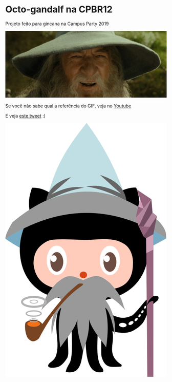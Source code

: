 # Octo-gandalf na CPBR12

Projeto feito para gincana na Campus Party 2019

![](gandalf.gif)

Se você não sabe qual a referência do GIF, veja no [Youtube](https://www.youtube.com/watch?v=G1IbRujko-A)

E veja [este tweet](https://twitter.com/ovflowd/status/1096571605763928065) :)

![](octo-gandalf.png)


